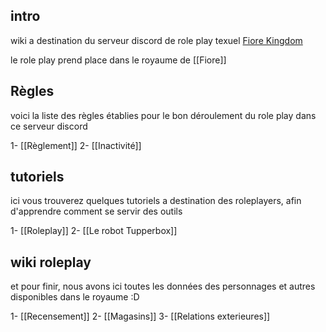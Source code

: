 ## intro

wiki a destination du serveur discord de role play texuel [Fiore Kingdom](https://discord.gg/KUHdKSgEE2)

le role play prend place dans le royaume de [[Fiore]]

## Règles

voici la liste des règles établies pour le bon déroulement du role play dans ce serveur discord

1- [[Règlement]]
2- [[Inactivité]]

## tutoriels

ici vous trouverez quelques tutoriels a destination des roleplayers, afin d'apprendre comment se servir des outils

1- [[Roleplay]]
2- [[Le robot Tupperbox]]

## wiki roleplay

et pour finir, nous avons ici toutes les données des personnages et autres disponibles dans le royaume :D

1- [[Recensement]]
2- [[Magasins]]
3- [[Relations exterieures]]